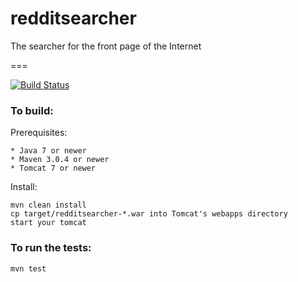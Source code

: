 redditsearcher
===

The searcher for the front page of the Internet

===

[![Build Status](http://adapter.afterburna.com/jenkins/job/redditsearcher/badge/icon)](http://adapter.afterburna.com/jenkins/job/redditsearcher/)

### To build:

Prerequisites:

    * Java 7 or newer
    * Maven 3.0.4 or newer
    * Tomcat 7 or newer

Install:

    mvn clean install
    cp target/redditsearcher-*.war into Tomcat's webapps directory
    start your tomcat

### To run the tests:

    mvn test

<!--
Resources for Newcomers
---
  - [The Wiki](https://...)
  -->

